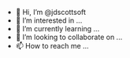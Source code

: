 - 👋 Hi, I’m @jdscottsoft
- 👀 I’m interested in ...
- 🌱 I’m currently learning ...
- 💞️ I’m looking to collaborate on ...
- 📫 How to reach me ...

<!---
jdscottsoft/jdscottsoft is a ✨ special ✨ repository because its `README.md` (this file) appears on your GitHub profile.
You can click the Preview link to take a look at your changes.
--->

